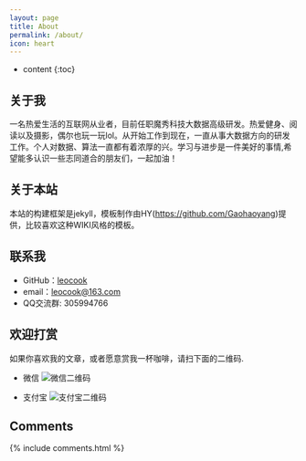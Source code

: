 ```yaml
---
layout: page
title: About
permalink: /about/
icon: heart
---
```


* content
{:toc}

## 关于我

一名热爱生活的互联网从业者，目前任职魔秀科技大数据高级研发。热爱健身、阅读以及摄影，偶尔也玩一玩lol。从开始工作到现在，一直从事大数据方向的研发工作。个人对数据、算法一直都有着浓厚的兴。学习与进步是一件美好的事情,希望能多认识一些志同道合的朋友们，一起加油！

## 关于本站
本站的构建框架是jekyll，模板制作由HY(https://github.com/Gaohaoyang)提供，比较喜欢这种WIKI风格的模板。

## 联系我

* GitHub：[leocook](https://github.com/leocook)
* email：leocook@163.com
* QQ交流群: 305994766

## 欢迎打赏
如果你喜欢我的文章，或者愿意赏我一杯咖啡，请扫下面的二维码.

- 微信
![微信二维码](http://7xriy2.com1.z0.glb.clouddn.com/pay_weixin.JPG "微信二维码")


- 支付宝
![支付宝二维码](http://7xriy2.com1.z0.glb.clouddn.com/pay_alipay.jpg "支付宝二维码")


## Comments

{% include comments.html %}
